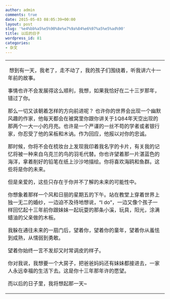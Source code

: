```yaml
---
author: admin
comments: true
date: 2015-05-03 08:05:39+00:00
layout: post
slug: '%e4%bb%a5%e5%90%8e%e7%9a%84%e6%97%a5%e5%ad%90'
title: 以后的日子
wordpress_id: 81
categories:
- 杂文
---
```


<table cellpadding="0" cellspacing="0" id="blogContentTable" >
<tbody >
<tr >

<td valign="top" >



 想到有一天，我老了，走不动了，我的孩子们围绕着，听我讲六十一年前的故事。




事情也许不会发展得这么顺利，我想，如果我恰好在二十三岁那年，错过了你。



那么一切又该朝着怎样的方向前进呢？ 也许你的世界会出现一个幽默风趣的作家，他每天都会在被窝里你跟你讲关于1Q84年天空出现的那两个一大一小的月亮。也许是一个严谨的一丝不苟的学者或者银行家，你忍受了他的呆板和木讷。作为回应，他报以对你的忠诚。



那时候，你将不会在梳妆台上发现我印着我名字的卡片，有关我的记忆将被一种来自乌克兰的鸟的羽毛代替。你也许望着那一片湛蓝色的海洋，拿着削好的铅笔在纸上沙沙地描绘。你将喜欢海鸥和鱼群。这些将是你的未来。



但是亲爱的，这些只存在于你并不了解的未来的可能性中。



你想象着那样一个风和日丽的星期五的下午。站在教堂上穿着世界上独一无二的婚纱，一边迫不及待地想说，“I do”，一边又像个孩子一样回忆起十三年前你跟妹妹一起玩耍的那条小溪，玩具，阳光，涂满蜡油的父亲做的木板。



我躲在通往未来的一扇门后，望着你，望着你的童年，望着你从羞怯到成熟，从懦弱到勇敢。

望着你始终一言不发却又时常调皮的样子。



你对我说，我想要一个大房子，把爸爸妈妈还有妹妹都接进去，一家人永远幸福的生活下去。这是你十三年那年许的愿望。



而以后的日子里，我将想起那一天~












</td>
</tr>
</tbody>
</table>
